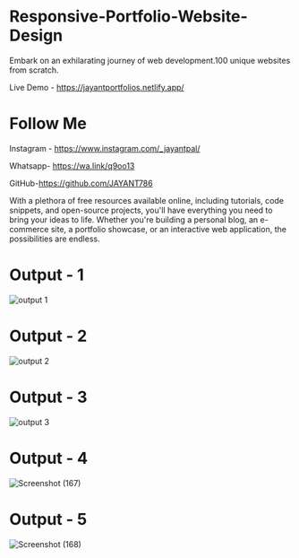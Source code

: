 # Responsive-Portfolio-Website-Design

Embark on an exhilarating journey of web development.100 unique websites from scratch.

Live Demo - https://jayantportfolios.netlify.app/

# Follow Me

Instagram - https://www.instagram.com/_jayantpal/

Whatsapp- https://wa.link/q9oo13

GitHub-https://github.com/JAYANT786

With a plethora of free resources available online, including tutorials, code snippets, and open-source projects, you'll have everything you need to bring your ideas to life. Whether you're building a personal blog, an e-commerce site, a portfolio showcase, or an interactive web application, the possibilities are endless.


# Output - 1
![output 1](https://github.com/JAYANT786/Portfolio/assets/79712667/1f70c441-6eb9-4e69-87c4-04b001724558)
 
# Output - 2

![output 2](https://github.com/JAYANT786/Portfolio/assets/79712667/fb04cbea-e7a5-4514-8a58-dbaf8d54a158)

# Output - 3

![output 3](https://github.com/JAYANT786/Portfolio/assets/79712667/1babee14-f5c4-43e4-ad04-3dd597f63b98)

# Output - 4

![Screenshot (167)](https://github.com/QuantumCoding123/Day-68-Responsive-Portfolio-Website-Design/assets/166281221/ae6b2f85-5f57-4770-b631-8190b92b2343)

# Output - 5

![Screenshot (168)](https://github.com/QuantumCoding123/Day-68-Responsive-Portfolio-Website-Design/assets/166281221/c5ceab72-88c0-4b71-ab8c-38e3a28579b5)

